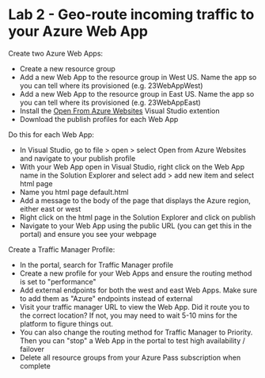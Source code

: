 # Lab 2 - Geo-route incoming traffic to your Azure Web App

Create two Azure Web Apps:

* Create a new resource group
* Add a new Web App to the resource group in West US. Name the app so you can tell where its provisioned (e.g. 23WebAppWest)
* Add a new Web App to the resource group in East US. Name the app so you can tell where its provisioned (e.g. 23WebAppEast)
* Install the [Open From Azure Websites](https://visualstudiogallery.msdn.microsoft.com/60d414b1-4ead-4fde-9359-588aa126cd6c) Visual Studio extention
* Download the publish profiles for each Web App

Do this for each Web App:

* In Visual Studio, go to file > open > select Open from Azure Websites and navigate to your publish profile
* With your Web App open in Visual Studio, right click on the Web App name in the Solution Explorer and select add > add new item and select html page
* Name you html page default.html
* Add a message to the body of the page that displays the Azure region, either east or west
* Right click on the html page in the Solution Explorer and click on publish
* Navigate to your Web App using the public URL (you can get this in the portal) and ensure you see your webpage

Create a Traffic Manager Profile:

* In the portal, search for Traffic Manager profile
* Create a new profile for your Web Apps and ensure the routing method is set to "performance"
* Add external endpoints for both the west and east Web Apps. Make sure to add them as "Azure" endpoints instead of external
* Visit your traffic manager URL to view the Web App. Did it route you to the correct location? If not, you may need to wait 5-10 mins for the platform to figure things out.
* You can also change the routing method for Traffic Manager to Priority. Then you can "stop" a Web App in the portal to test high availability / failover
* Delete all resource groups from your Azure Pass subscription when complete
